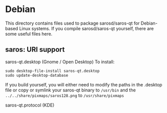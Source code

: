 
Debian
====================
This directory contains files used to package sarosd/saros-qt
for Debian-based Linux systems. If you compile sarosd/saros-qt yourself, there are some useful files here.

## saros: URI support ##


saros-qt.desktop  (Gnome / Open Desktop)
To install:

	sudo desktop-file-install saros-qt.desktop
	sudo update-desktop-database

If you build yourself, you will either need to modify the paths in
the .desktop file or copy or symlink your saros-qt binary to `/usr/bin`
and the `../../share/pixmaps/saros128.png` to `/usr/share/pixmaps`

saros-qt.protocol (KDE)

